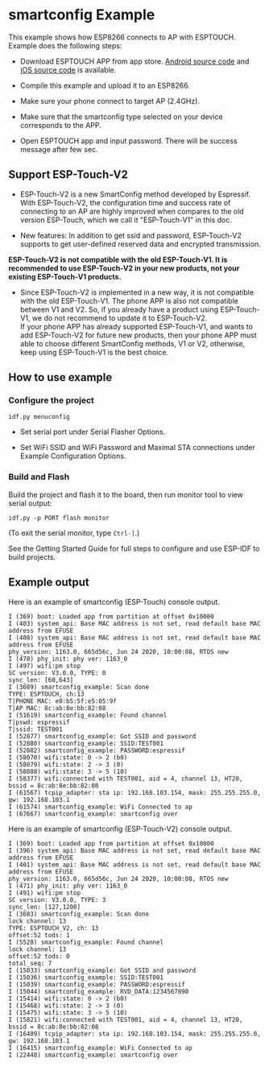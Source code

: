 # smartconfig Example

This example shows how ESP8266 connects to AP with ESPTOUCH. Example does the following steps:

* Download ESPTOUCH APP from app store. [Android source code](https://github.com/EspressifApp/EsptouchForAndroid) and [iOS source code](https://github.com/EspressifApp/EsptouchForIOS) is available.

* Compile this example and upload it to an ESP8266.

* Make sure your phone connect to target AP (2.4GHz).

* Make sure that the smartconfig type selected on your device corresponds to the APP.

* Open ESPTOUCH app and input password. There will be success message after few sec.

## Support ESP-Touch-V2

* ESP-Touch-V2 is a new SmartConfig method developed by Espressif. With ESP-Touch-V2, the configuration time and success rate of connecting to an AP are highly improved when compares to the old version ESP-Touch, which we call it "ESP-Touch-V1" in this doc.  

* New features: In addition to get ssid and password, ESP-Touch-V2 supports to get user-defined reserved data and encrypted transmission.  

**ESP-Touch-V2 is not compatible with the old ESP-Touch-V1. It is recommended to use ESP-Touch-V2 in your new products, not your existing ESP-Touch-V1 products.**  

* Since ESP-Touch-V2 is implemented in a new way, it is not compatible with the old ESP-Touch-V1. The phone APP is also not compatible between V1 and V2. So, if you already have a product using ESP-Touch-V1, we do not recommend to update it to ESP-Touch-V2.  
If your phone APP has already supported ESP-Touch-V1, and wants to add ESP-Touch-V2 for future new products, then your phone APP must able to choose different SmartConfig methods, V1 or V2, otherwise, keep using ESP-Touch-V1 is the best choice.

## How to use example

### Configure the project

```
idf.py menuconfig
```

* Set serial port under Serial Flasher Options.

* Set WiFi SSID and WiFi Password and Maximal STA connections under Example Configuration Options.

### Build and Flash

Build the project and flash it to the board, then run monitor tool to view serial output:

```
idf.py -p PORT flash monitor
```

(To exit the serial monitor, type ``Ctrl-]``.)

See the Getting Started Guide for full steps to configure and use ESP-IDF to build projects.

## Example output

Here is an example of smartconfig (ESP-Touch) console output.
```
I (369) boot: Loaded app from partition at offset 0x10000
I (403) system_api: Base MAC address is not set, read default base MAC address from EFUSE
I (408) system_api: Base MAC address is not set, read default base MAC address from EFUSE
phy_version: 1163.0, 665d56c, Jun 24 2020, 10:00:08, RTOS new
I (478) phy_init: phy ver: 1163_0
I (497) wifi:pm stop
SC version: V3.0.0, TYPE: 0
sync_len: [60,643]
I (3689) smartconfig_example: Scan done
TYPE: ESPTOUCH, ch:13
T|PHONE MAC: e0:b5:5f:e5:05:9f
T|AP MAC: 8c:ab:8e:bb:82:08
I (51619) smartconfig_example: Found channel
T|pswd: espressif
T|ssid: TEST001
I (52877) smartconfig_example: Got SSID and password
I (52880) smartconfig_example: SSID:TEST001
I (52882) smartconfig_example: PASSWORD:espressif
I (58070) wifi:state: 0 -> 2 (b0)
I (58079) wifi:state: 2 -> 3 (0)
I (58088) wifi:state: 3 -> 5 (10)
I (58377) wifi:connected with TEST001, aid = 4, channel 13, HT20, bssid = 8c:ab:8e:bb:82:08
I (61567) tcpip_adapter: sta ip: 192.168.103.154, mask: 255.255.255.0, gw: 192.168.103.1
I (61574) smartconfig_example: WiFi Connected to ap
I (67667) smartconfig_example: smartconfig over

```
Here is an example of smartconfig (ESP-Touch-V2) console output.
```
I (369) boot: Loaded app from partition at offset 0x10000
I (396) system_api: Base MAC address is not set, read default base MAC address from EFUSE
I (401) system_api: Base MAC address is not set, read default base MAC address from EFUSE
phy_version: 1163.0, 665d56c, Jun 24 2020, 10:00:08, RTOS new
I (471) phy_init: phy ver: 1163_0
I (491) wifi:pm stop
SC version: V3.0.0, TYPE: 3
sync_len: [127,1200]
I (3683) smartconfig_example: Scan done
lock channel: 13
TYPE: ESPTOUCH_V2, ch: 13
offset:52 tods: 1
I (5528) smartconfig_example: Found channel
lock channel: 13
offset:52 tods: 0
total_seq: 7
I (15033) smartconfig_example: Got SSID and password
I (15036) smartconfig_example: SSID:TEST001
I (15039) smartconfig_example: PASSWORD:espressif
I (15044) smartconfig_example: RVD_DATA:1234567890
I (15414) wifi:state: 0 -> 2 (b0)
I (15468) wifi:state: 2 -> 3 (0)
I (15475) wifi:state: 3 -> 5 (10)
I (15821) wifi:connected with TEST001, aid = 4, channel 13, HT20, bssid = 8c:ab:8e:bb:82:08
I (16409) tcpip_adapter: sta ip: 192.168.103.154, mask: 255.255.255.0, gw: 192.168.103.1
I (16415) smartconfig_example: WiFi Connected to ap
I (22448) smartconfig_example: smartconfig over

```